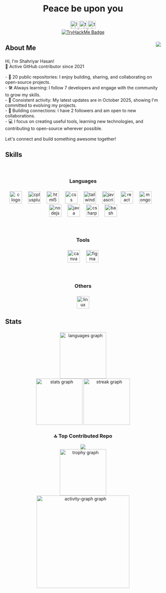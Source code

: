 <h1 align="center">Peace be upon you</h1>

###

<div align="center">
  <a href="https://www.linkedin.com/in/md-shahriyar-hasan/" target="_blank">
    <img src="https://img.shields.io/static/v1?message=LinkedIn&logo=linkedin&label=&color=0077B5&logoColor=white&labelColor=&style=for-the-badge" height="25" alt="linkedin logo"  />
  </a>
  <a href="https://x.com/Shahriyar_H10" target="_blank">
    <img src="https://img.shields.io/static/v1?message=Twitter&logo=twitter&label=&color=1DA1F2&logoColor=white&labelColor=&style=for-the-badge" height="25" alt="twitter logo"  />
  </a>
  <a href="https://t.me/Shahriyar_H10" target="_blank">
    <img src="https://img.shields.io/static/v1?message=Telegram&logo=telegram&label=&color=2CA5E0&logoColor=white&labelColor=&style=for-the-badge" height="25" alt="telegram logo"  />
  </a>
</div>

<div align="center">
  <a href="https://tryhackme.com/p/ShahriyarH10" target="_blank">
    <img src="https://tryhackme-badges.s3.amazonaws.com/ShahriyarH10.png" alt="TryHackMe Badge" />
  </a>
</div>

###

<img align="right" src="https://visitor-badge.laobi.icu/badge?page_id=ShahriyarH10.ShahriyarH10&"  />

###

<h2 align="left">About Me</h2>

###

<p align="left">Hi, I'm Shahriyar Hasan!  <br>👋 Active GitHub contributor since 2021<br><br>- 🚀 20 public repositories: I enjoy building, sharing, and collaborating on open-source projects.<br>- 🛠️ Always learning: I follow 7 developers and engage with the community to grow my skills.<br>- 🌱 Consistent activity: My latest updates are in October 2025, showing I'm committed to evolving my projects.<br>- 🤝 Building connections: I have 2 followers and am open to new collaborations.<br>- 💻 I focus on creating useful tools, learning new technologies, and contributing to open-source wherever possible.<br><br>Let's connect and build something awesome together!</p>

###

<h2 align="left">Skills</h2>

###

<br clear="both">

<h3 align="center">Languages</h3>

###

<div align="center">
  <img src="https://cdn.jsdelivr.net/gh/devicons/devicon/icons/c/c-original.svg" height="40" alt="c logo"  />
  <img width="12" />
  <img src="https://cdn.jsdelivr.net/gh/devicons/devicon/icons/cplusplus/cplusplus-original.svg" height="40" alt="cplusplus logo"  />
  <img width="12" />
  <img src="https://cdn.jsdelivr.net/gh/devicons/devicon/icons/html5/html5-original.svg" height="40" alt="html5 logo"  />
  <img width="12" />
  <img src="https://cdn.jsdelivr.net/gh/devicons/devicon/icons/css3/css3-original.svg" height="40" alt="css logo"  />
  <img width="12" />
  <img src="https://cdn.jsdelivr.net/gh/devicons/devicon/icons/tailwindcss/tailwindcss-original-wordmark.svg" height="40" alt="tailwindcss logo"  />
  <img width="12" />
  <img src="https://cdn.jsdelivr.net/gh/devicons/devicon/icons/javascript/javascript-original.svg" height="40" alt="javascript logo"  />
  <img width="12" />
  <img src="https://cdn.jsdelivr.net/gh/devicons/devicon/icons/react/react-original.svg" height="40" alt="react logo"  />
  <img width="12" />
  <img src="https://cdn.jsdelivr.net/gh/devicons/devicon/icons/mongodb/mongodb-original.svg" height="40" alt="mongodb logo"  />
  <img width="12" />
  <img src="https://cdn.jsdelivr.net/gh/devicons/devicon/icons/nodejs/nodejs-original.svg" height="40" alt="nodejs logo"  />
  <img width="12" />
  <img src="https://cdn.jsdelivr.net/gh/devicons/devicon/icons/java/java-original.svg" height="40" alt="java logo"  />
  <img width="12" />
  <img src="https://cdn.jsdelivr.net/gh/devicons/devicon/icons/csharp/csharp-original.svg" height="40" alt="csharp logo"  />
  <img width="12" />
  <img src="https://cdn.jsdelivr.net/gh/devicons/devicon/icons/bash/bash-original.svg" height="40" alt="bash logo"  />
</div>

###

<br clear="both">

<h3 align="center">Tools</h3>

###

<div align="center">
  <img src="https://cdn.jsdelivr.net/gh/devicons/devicon/icons/canva/canva-original.svg" height="40" alt="canva logo"  />
  <img width="12" />
  <img src="https://cdn.jsdelivr.net/gh/devicons/devicon/icons/figma/figma-original.svg" height="40" alt="figma logo"  />
</div>

###

<br clear="both">

<h3 align="center">Others</h3>

###

<div align="center">
  <img src="https://cdn.jsdelivr.net/gh/devicons/devicon/icons/linux/linux-original.svg" height="40" alt="linux logo"  />
</div>

###

<h2 align="left">Stats</h2>

###

<div align="center">
  <img src="https://github-readme-stats.vercel.app/api/top-langs/?username=ShahriyarH10&theme=transparent&hide_border=false&include_all_commits=true&count_private=true&layout=compact" height="150" alt="languages graph"  />
  <br>
  <img src="https://github-readme-stats.vercel.app/api?username=ShahriyarH10&theme=transparent&hide_border=false&include_all_commits=true&count_private=true" height="150" alt="stats graph"  />
  <img src="https://nirzak-streak-stats.vercel.app/?user=ShahriyarH10&theme=transparent&hide_border=false" height="150" alt="streak graph"  />
  <br>

  ### 🔝 Top Contributed Repo
  <img src="https://github-contributor-stats.vercel.app/api?username=ShahriyarH10&limit=5&theme=transparent&combine_all_yearly_contributions=true" />
  <br>
  <img src="https://github-profile-trophy.vercel.app/?username=ShahriyarH10&theme=transparent&no-frame=false&no-bg=true&margin-w=4" height="150" alt="trophy graph"  />
  <br>
  <img src="https://github-readme-activity-graph.vercel.app/graph?username=ShahriyarH10&radius=16&theme=github-dark&area=true&order=5&hide_title=true" height="300" alt="activity-graph graph"  />
</div>

###



<!---
ShahriyarH10/ShahriyarH10 is a ✨ special ✨ repository because its `README.md` (this file) appears on your GitHub profile.
You can click the Preview link to take a look at your changes.
--->
